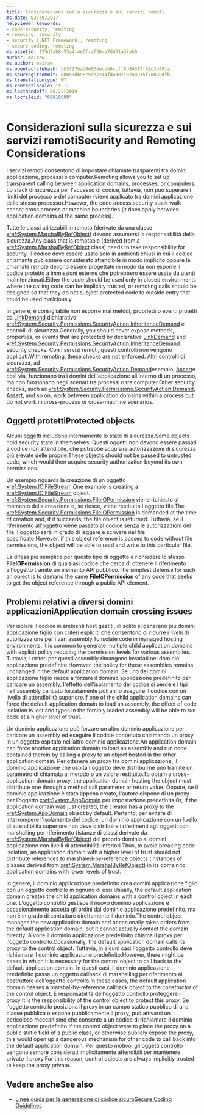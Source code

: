 ```yaml
---
title: Considerazioni sulla sicurezza e sui servizi remoti
ms.date: 03/30/2017
helpviewer_keywords:
- code security, remoting
- remoting, security
- security [.NET Framework], remoting
- secure coding, remoting
ms.assetid: 125d2ab8-55a4-4e5f-af36-a7d401a37ab0
author: mairaw
ms.author: mairaw
ms.openlocfilehash: bb5727bab8e06decde6ccff8b84515f82c3d491a
ms.sourcegitcommit: 68653db98c5ea7744fd438710248935f70020dfb
ms.translationtype: MT
ms.contentlocale: it-IT
ms.lasthandoff: 08/22/2019
ms.locfileid: "69910698"
---
```

# <a name="security-and-remoting-considerations"></a><span data-ttu-id="5e947-102">Considerazioni sulla sicurezza e sui servizi remoti</span><span class="sxs-lookup"><span data-stu-id="5e947-102">Security and Remoting Considerations</span></span>
<span data-ttu-id="5e947-103">I servizi remoti consentono di impostare chiamate trasparenti tra domini applicazione, processi o computer.</span><span class="sxs-lookup"><span data-stu-id="5e947-103">Remoting allows you to set up transparent calling between application domains, processes, or computers.</span></span> <span data-ttu-id="5e947-104">Lo stack di sicurezza per l'accesso di codice, tuttavia, non può superare i limiti del processo o del computer (viene applicato tra domini applicazione dello stesso processo).</span><span class="sxs-lookup"><span data-stu-id="5e947-104">However, the code access security stack walk cannot cross process or machine boundaries (it does apply between application domains of the same process).</span></span>  
  
 <span data-ttu-id="5e947-105">Tutte le classi utilizzabili in remoto (derivate da una classe <xref:System.MarshalByRefObject>) devono assumersi la responsabilità della sicurezza.</span><span class="sxs-lookup"><span data-stu-id="5e947-105">Any class that is remotable (derived from a <xref:System.MarshalByRefObject> class) needs to take responsibility for security.</span></span> <span data-ttu-id="5e947-106">Il codice deve essere usato solo in ambienti chiusi in cui il codice chiamante può essere considerato attendibile in modo implicito oppure le chiamate remote devono essere progettate in modo da non esporre il codice protetto a immissioni esterne che potrebbero essere usate da utenti malintenzionati.</span><span class="sxs-lookup"><span data-stu-id="5e947-106">Either the code should be used only in closed environments where the calling code can be implicitly trusted, or remoting calls should be designed so that they do not subject protected code to outside entry that could be used maliciously.</span></span>  
  
 <span data-ttu-id="5e947-107">In genere, è consigliabile non esporre mai metodi, proprietà o eventi protetti da [LinkDemand](../../../docs/framework/misc/link-demands.md) dichiarativo <xref:System.Security.Permissions.SecurityAction.InheritanceDemand> e controlli di sicurezza.</span><span class="sxs-lookup"><span data-stu-id="5e947-107">Generally, you should never expose methods, properties, or events that are protected by declarative [LinkDemand](../../../docs/framework/misc/link-demands.md) and <xref:System.Security.Permissions.SecurityAction.InheritanceDemand> security checks.</span></span> <span data-ttu-id="5e947-108">Con i servizi remoti, questi controlli non vengono applicati.</span><span class="sxs-lookup"><span data-stu-id="5e947-108">With remoting, these checks are not enforced.</span></span> <span data-ttu-id="5e947-109">Altri controlli di sicurezza, ad <xref:System.Security.Permissions.SecurityAction.Demand>esempio, [Assert](../../../docs/framework/misc/using-the-assert-method.md)e così via, funzionano tra i domini dell'applicazione all'interno di un processo, ma non funzionano negli scenari tra processi o tra computer.</span><span class="sxs-lookup"><span data-stu-id="5e947-109">Other security checks, such as <xref:System.Security.Permissions.SecurityAction.Demand>, [Assert](../../../docs/framework/misc/using-the-assert-method.md), and so on, work between application domains within a process but do not work in cross-process or cross-machine scenarios.</span></span>  
  
## <a name="protected-objects"></a><span data-ttu-id="5e947-110">Oggetti protetti</span><span class="sxs-lookup"><span data-stu-id="5e947-110">Protected objects</span></span>  
 <span data-ttu-id="5e947-111">Alcuni oggetti includono internamente lo stato di sicurezza.</span><span class="sxs-lookup"><span data-stu-id="5e947-111">Some objects hold security state in themselves.</span></span> <span data-ttu-id="5e947-112">Questi oggetti non devono essere passati a codice non attendibile, che potrebbe acquisire autorizzazioni di sicurezza più elevate delle proprie.</span><span class="sxs-lookup"><span data-stu-id="5e947-112">These objects should not be passed to untrusted code, which would then acquire security authorization beyond its own permissions.</span></span>  
  
 <span data-ttu-id="5e947-113">Un esempio riguarda la creazione di un oggetto <xref:System.IO.FileStream>.</span><span class="sxs-lookup"><span data-stu-id="5e947-113">One example is creating a <xref:System.IO.FileStream> object.</span></span> <span data-ttu-id="5e947-114"><xref:System.Security.Permissions.FileIOPermission> viene richiesto al momento della creazione e, se riesce, viene restituito l'oggetto file.</span><span class="sxs-lookup"><span data-stu-id="5e947-114">The <xref:System.Security.Permissions.FileIOPermission> is demanded at the time of creation and, if it succeeds, the file object is returned.</span></span> <span data-ttu-id="5e947-115">Tuttavia, se il riferimento all'oggetto viene passato al codice senza le autorizzazioni del file, l'oggetto sarà in grado di leggere e scrivere nel file specificato.</span><span class="sxs-lookup"><span data-stu-id="5e947-115">However, if this object reference is passed to code without file permissions, the object will be able to read and write to this particular file.</span></span>  
  
 <span data-ttu-id="5e947-116">La difesa più semplice per questo tipo di oggetto è richiedere lo stesso **FileIOPermission** di qualsiasi codice che cerca di ottenere il riferimento all'oggetto tramite un elemento API pubblico.</span><span class="sxs-lookup"><span data-stu-id="5e947-116">The simplest defense for such an object is to demand the same **FileIOPermission** of any code that seeks to get the object reference through a public API element.</span></span>  
  
## <a name="application-domain-crossing-issues"></a><span data-ttu-id="5e947-117">Problemi relativi a diversi domini applicazioni</span><span class="sxs-lookup"><span data-stu-id="5e947-117">Application domain crossing issues</span></span>  
 <span data-ttu-id="5e947-118">Per isolare il codice in ambienti host gestiti, di solito si generano più domini applicazione figlio con criteri espliciti che consentono di ridurre i livelli di autorizzazione per i vari assembly.</span><span class="sxs-lookup"><span data-stu-id="5e947-118">To isolate code in managed hosting environments, it is common to generate multiple child application domains with explicit policy reducing the permission levels for various assemblies.</span></span> <span data-ttu-id="5e947-119">Tuttavia, i criteri per questi assembly rimangono invariati nel dominio applicazione predefinito.</span><span class="sxs-lookup"><span data-stu-id="5e947-119">However, the policy for those assemblies remains unchanged in the default application domain.</span></span> <span data-ttu-id="5e947-120">Se uno dei domini applicazione figlio riesce a forzare il dominio applicazione predefinito per caricare un assembly, l'effetto dell'isolamento del codice si perde e i tipi nell'assembly caricato forzatamente potranno eseguire il codice con un livello di attendibilità superiore.</span><span class="sxs-lookup"><span data-stu-id="5e947-120">If one of the child application domains can force the default application domain to load an assembly, the effect of code isolation is lost and types in the forcibly loaded assembly will be able to run code at a higher level of trust.</span></span>  
  
 <span data-ttu-id="5e947-121">Un dominio applicazione può forzare un altro dominio applicazione per caricare un assembly ed eseguire il codice contenuto chiamando un proxy in un oggetto ospitato nell’altro dominio applicazione.</span><span class="sxs-lookup"><span data-stu-id="5e947-121">An application domain can force another application domain to load an assembly and run code contained therein by calling a proxy to an object hosted in the other application domain.</span></span> <span data-ttu-id="5e947-122">Per ottenere un proxy tra domini applicazione, il dominio applicazione che ospita l'oggetto deve distribuirne uno tramite un parametro di chiamata al metodo o un valore restituito.</span><span class="sxs-lookup"><span data-stu-id="5e947-122">To obtain a cross-application-domain proxy, the application domain hosting the object must distribute one through a method call parameter or return value.</span></span> <span data-ttu-id="5e947-123">Oppure, se il dominio applicazione è stato appena creato, l'autore dispone di un proxy per l’oggetto <xref:System.AppDomain> per impostazione predefinita.</span><span class="sxs-lookup"><span data-stu-id="5e947-123">Or, if the application domain was just created, the creator has a proxy to the <xref:System.AppDomain> object by default.</span></span> <span data-ttu-id="5e947-124">Pertanto, per evitare di interrompere l'isolamento del codice, un dominio applicazione con un livello di attendibilità superiore non deve distribuire i riferimenti agli oggetti con marshalling per riferimento (istanze di classi derivate da <xref:System.MarshalByRefObject>) del proprio dominio ai domini applicazione con livelli di attendibilità inferiori.</span><span class="sxs-lookup"><span data-stu-id="5e947-124">Thus, to avoid breaking code isolation, an application domain with a higher level of trust should not distribute references to marshaled-by-reference objects (instances of classes derived from <xref:System.MarshalByRefObject>) in its domain to application domains with lower levels of trust.</span></span>  
  
 <span data-ttu-id="5e947-125">In genere, il dominio applicazione predefinito crea domini applicazione figlio con un oggetto controllo in ognuno di essi.</span><span class="sxs-lookup"><span data-stu-id="5e947-125">Usually, the default application domain creates the child application domains with a control object in each one.</span></span> <span data-ttu-id="5e947-126">L'oggetto controllo gestisce il nuovo dominio applicazione e occasionalmente accetta gli ordini dal dominio applicazione predefinito, ma non è in grado di contattare direttamente il dominio.</span><span class="sxs-lookup"><span data-stu-id="5e947-126">The control object manages the new application domain and occasionally takes orders from the default application domain, but it cannot actually contact the domain directly.</span></span> <span data-ttu-id="5e947-127">A volte il dominio applicazione predefinito chiama il proxy per l'oggetto controllo.</span><span class="sxs-lookup"><span data-stu-id="5e947-127">Occasionally, the default application domain calls its proxy to the control object.</span></span> <span data-ttu-id="5e947-128">Tuttavia, in alcuni casi l'oggetto controllo deve richiamare il dominio applicazione predefinito.</span><span class="sxs-lookup"><span data-stu-id="5e947-128">However, there might be cases in which it is necessary for the control object to call back to the default application domain.</span></span> <span data-ttu-id="5e947-129">In questi casi, il dominio applicazione predefinito passa un oggetto callback di marshalling per riferimento al costruttore dell'oggetto controllo.</span><span class="sxs-lookup"><span data-stu-id="5e947-129">In these cases, the default application domain passes a marshal-by-reference callback object to the constructor of the control object.</span></span> <span data-ttu-id="5e947-130">È responsabilità dell'oggetto controllo proteggere il proxy.</span><span class="sxs-lookup"><span data-stu-id="5e947-130">It is the responsibility of the control object to protect this proxy.</span></span> <span data-ttu-id="5e947-131">Se l'oggetto controllo posiziona il proxy in un campo statico pubblico di una classe pubblica o espone pubblicamente il proxy, può attivarsi un pericoloso meccanismo che consente a un codice di richiamare il dominio applicazione predefinito.</span><span class="sxs-lookup"><span data-stu-id="5e947-131">If the control object were to place the proxy on a public static field of a public class, or otherwise publicly expose the proxy, this would open up a dangerous mechanism for other code to call back into the default application domain.</span></span> <span data-ttu-id="5e947-132">Per questo motivo, gli oggetti controllo vengono sempre considerati implicitamente attendibili per mantenere privato il proxy.</span><span class="sxs-lookup"><span data-stu-id="5e947-132">For this reason, control objects are always implicitly trusted to keep the proxy private.</span></span>  
  
## <a name="see-also"></a><span data-ttu-id="5e947-133">Vedere anche</span><span class="sxs-lookup"><span data-stu-id="5e947-133">See also</span></span>

- [<span data-ttu-id="5e947-134">Linee guida per la generazione di codice sicuro</span><span class="sxs-lookup"><span data-stu-id="5e947-134">Secure Coding Guidelines</span></span>](../../standard/security/secure-coding-guidelines.md)
